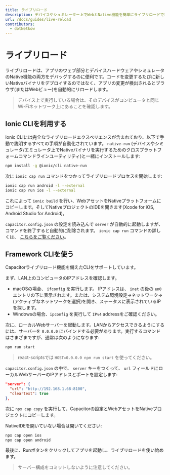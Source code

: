 ```yaml
---
title: ライブリロード
description: デバイスやシュミレーター上でWebとNative機能を簡単にライブリロードで検証する方法
url: /docs/guides/live-reload
contributors:
  - dotNetkow
---
```


# ライブリロード

ライブリロードは、アプリのウェブ部分とデバイスハードウェアやシミュレータのNative機能の両方をデバッグするのに便利です。コードを変更するたびに新しいNativeバイナリをデプロイするのではなく、アプリの変更が検出されるとブラウザ(またはWebビュー)を自動的にリロードします。

> デバイス上で実行している場合は、そのデバイスがコンピュータと同じWi-Fiネットワーク上にあることを確認します。

## Ionic CLIを利用する

Ionic CLIには完全なライブリロードエクスペリエンスが含まれており、以下で手動で説明するすべての手順が自動化されています。 `native-run` (デバイスやシミュレータ/エミュレータ上でNativeバイナリを実行するためのクロスプラットフォームコマンドラインユーティリティ)と一緒にインストールします:

```bash
npm install -g @ionic/cli native-run
```

次に `ionic cap run` コマンドをつかってライブリロードプロセスを開始します:

```bash
ionic cap run android -l --external
ionic cap run ios -l --external
```

これによって `ionic build` を行い、WebアセットをNativeプラットフォームにコピーします。そしてNativeプロジェクトのIDEを開きます(Xcode for iOS, Android Studio for Android)。

`capacitor.config.json` の設定を読み込んで `server` が自動的に起動しますが、コマンドを終了すると自動的に削除されます。 `ionic cap run` コマンドの詳しくは、 [こちらをご覧ください](https://ionicframework.com/docs/cli/commands/capacitor-run)。


## Framework CLIを使う

Capacitorライブリロード機能を備えたCLIをサポートしています。

まず、LAN上のコンピュータのIPアドレスを確認します。

- macOSの場合、 `ifconfig` を実行します。 IPアドレスは、 `inet` の後の `en0` エントリの下に表示されます。または、システム環境設定->ネットワーク->(アクティブなネットワークを選択)を開き、ステータスに表示されているIPを探します。
- Windowsの場合、`ipconfig` を実行して `IPv4` addressをご確認ください。

次に、ローカルWebサーバーを起動します。LANからアクセスできるようにするには、サーバーを `0.0.0.0` にバインドする必要があります。実行するコマンドはさまざまですが、通常は次のようになります:

```bash
npm run start
```

> react-scriptsでは `HOST=0.0.0.0 npm run start` を使ってください。

`capacitor.config.json` の中で、 `server` キーをつくって、 `url` フィールドにローカルWebサーバーのIPアドレスとポートを設定します:

```json
"server": {
  "url": "http://192.168.1.68:8100",
  "cleartext": true
},
```

次に `npx cap copy` を実行して、Capacitorの設定とWebアセットをNativeプロジェクトにコピーします。

NativeIDEを開いていない場合は開いてください:

```bash
npx cap open ios
npx cap open android
```

最後に、Runボタンをクリックしてアプリを起動し、ライブリロードを使い始めます。

> サーバー構成をコミットしないように注意してください。

